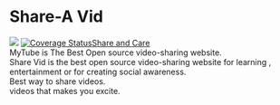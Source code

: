 # Share-A Vid
<a href="https://travis-ci.com/gjergjk71/MyTube"><img src="https://travis-ci.com/gjergjk71/MyTube.svg?branch=master"></a> <a href='https://coveralls.io/github/gjergjk71/MyTube?branch=master'><img src='https://coveralls.io/repos/github/gjergjk71/MyTube/badge.svg?branch=master' alt='Coverage Status' />Share and Care</a>
<br>
MyTube is The Best Open source video-sharing website.<br/>
Share Vid is the best open source video-sharing website for learning , entertainment or for creating social awareness.<br/>
Best way to share videos.<br/>
videos that makes you excite.
